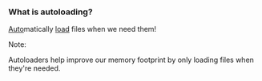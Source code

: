 ### What is autoloading?

<u>Auto</u>matically <u>load</u> files when we need them!

Note:

Autoloaders help improve our memory footprint by only loading files when they're needed.

